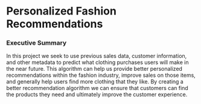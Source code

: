 # Personalized Fashion Recommendations

### Executive Summary
In this project we seek to use previous sales data, customer information, and other metadata to predict what clothing purchases users will make in the near future. This algorithm can help us provide better personalized recommendations within the fashion industry, improve sales on those items, and generally help users find more clothing that they like. By creating a better recommendation algorithm we can ensure that customers can find the products they need and ultimately improve the customer experience.


